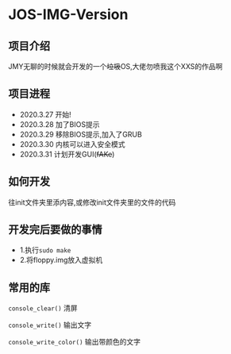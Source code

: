 # JOS-IMG-Version
## 项目介绍
JMY无聊的时候就会开发的一个~~垃圾~~OS,大佬勿喷我这个XXS的作品啊
## 项目进程
- 2020.3.27 开始!
- 2020.3.28 加了BIOS提示
- 2020.3.29 移除BIOS提示,加入了GRUB
- 2020.3.30 内核可以进入安全模式
- 2020.3.31 计划开发GUI(~~fAKe~~)
## 如何开发
往init文件夹里添内容,或修改init文件夹里的文件的代码
## 开发完后要做的事情
- 1.执行<code>sudo make</code>
- 2.将floppy.img放入虚拟机
## 常用的库
<code>console_clear()</code> 清屏

<code>console_write()</code> 输出文字

<code>console_write_color()</code> 输出带颜色的文字
